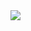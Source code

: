 <a href="https://github.com/hanbitgoun/github-readme-stats">
  <img align="auto" src="https://github-readme-stats-lemon-sigma-76.vercel.app/api/top-langs/?username=hanbitgoun&layout=compact&repo=github-readme-stats" / width="auto" height ="auto">
</a>





<!--
**hanbitgoun/hanbitgoun** is a ✨ _special_ ✨ repository because its `README.md` (this file) appears on your GitHub profile.

Here are some ideas to get you started:

- 🔭 I’m currently working on ...
- 🌱 I’m currently learning ...
- 👯 I’m looking to collaborate on ...
- 🤔 I’m looking for help with ...
- 💬 Ask me about ...
- 📫 How to reach me: ...
- 😄 Pronouns: ...
- ⚡ Fun fact: ...


